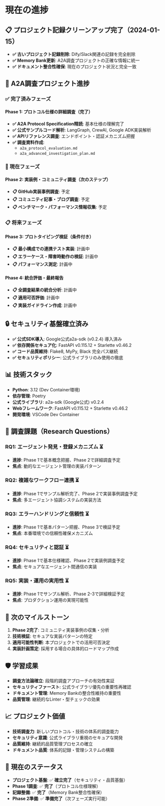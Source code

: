 # 現在の進捗

## 📋 プロジェクト記録クリーンアップ完了（2024-01-15）

* **✅ 古いプロジェクト記録削除**: Dify/Slack関連の記録を完全削除
* **✅ Memory Bank更新**: A2A調査プロジェクトの正確な情報に統一
* **✅ ドキュメント整合性確保**: 現在のプロジェクト状況と完全一致

## 🎯 A2A調査プロジェクト進捗

### ✅ 完了済みフェーズ

#### Phase 1: プロトコル仕様の詳細調査（完了）
* **✅ A2A Protocol Specification精読**: 基本仕様の理解完了
* **✅ 公式サンプルコード解析**: LangGraph, CrewAI, Google ADK実装解析
* **✅ APIリファレンス調査**: エンドポイント・認証メカニズム把握
* **✅ 調査資料作成**: 
  - `a2a_protocol_evaluation.md`
  - `a2a_advanced_investigation_plan.md`

### 🔄 現在フェーズ

#### Phase 2: 実装例・コミュニティ調査（次のステップ）
* **📋 GitHub実装事例調査**: 予定
* **📋 コミュニティ記事・ブログ調査**: 予定
* **📋 ベンチマーク・パフォーマンス情報収集**: 予定

### 📋 将来フェーズ

#### Phase 3: プロトタイピング検証（条件付き）
* **📋 最小構成での連携テスト実装**: 計画中
* **📋 エラーケース・障害時動作の検証**: 計画中
* **📋 パフォーマンス測定**: 計画中

#### Phase 4: 統合評価・最終報告
* **📋 全調査結果の統合分析**: 計画中
* **📋 適用可否評価**: 計画中
* **📋 実装ガイドライン作成**: 計画中

## 🔒 セキュリティ基盤確立済み

* **✅ 公式SDK導入**: Google公式a2a-sdk (v0.2.4) 導入済み
* **✅ 依存関係セキュア化**: FastAPI v0.115.12 + Starlette v0.46.2
* **✅ コード品質維持**: Flake8, MyPy, Black 完全パス継続
* **✅ セキュリティポリシー**: 公式ライブラリのみ使用の徹底

## 📊 技術スタック

* **Python**: 3.12 (Dev Container環境)
* **依存管理**: Poetry
* **公式ライブラリ**: a2a-sdk (Google公式) v0.2.4
* **Webフレームワーク**: FastAPI v0.115.12 + Starlette v0.46.2
* **開発環境**: VSCode Dev Container

## 📝 調査課題（Research Questions）

### RQ1: エージェント発見・登録メカニズム ⏳
- **進捗**: Phase 1で基本概念把握、Phase 2で詳細調査予定
- **焦点**: 動的なエージェント管理の実装パターン

### RQ2: 複雑なワークフロー連携 ⏳
- **進捗**: Phase 1でサンプル解析完了、Phase 2で実装事例調査予定
- **焦点**: 多エージェント協調システムの実装方法

### RQ3: エラーハンドリングと信頼性 ⏳
- **進捗**: Phase 1で基本パターン把握、Phase 3で検証予定
- **焦点**: 本番環境での信頼性確保メカニズム

### RQ4: セキュリティと認証 ⏳
- **進捗**: Phase 1で基本仕様確認、Phase 2で実装例調査予定
- **焦点**: セキュアなエージェント間通信の実装

### RQ5: 実装・運用の実用性 ⏳
- **進捗**: Phase 1でサンプル解析、Phase 2-3で詳細検証予定
- **焦点**: プロダクション運用の実現可能性

## 🎯 次のマイルストーン

1. **Phase 2完了**: コミュニティ実装事例の収集・分析
2. **技術検証**: セキュアな実装パターンの特定
3. **適用可能性判断**: 本プロジェクトでの活用可否決定
4. **実装計画策定**: 採用する場合の具体的ロードマップ作成

## 🛡️ 学習成果

* **調査方法論確立**: 段階的調査アプローチの有効性実証
* **セキュリティファースト**: 公式ライブラリ優先の重要性再確認
* **ドキュメント管理**: Memory Bankの整合性維持の重要性
* **品質管理**: 継続的なLinter・型チェックの効果

## 📈 プロジェクト価値

- **技術調査力**: 新しいプロトコル・技術の体系的調査能力
- **セキュリティ意識**: 公式ライブラリ重視のセキュアな開発
- **品質維持**: 継続的品質管理プロセスの確立
- **ドキュメント品質**: 体系的記録・管理システムの構築

## 🚀 現在のステータス

* **プロジェクト基盤**: ✅ **確立完了**（セキュリティ・品質基盤）
* **Phase 1調査**: ✅ **完了**（プロトコル仕様理解）
* **記録整備**: ✅ **完了**（Memory Bank整合性確保）
* **Phase 2準備**: ✅ **準備完了**（次フェーズ実行可能） 